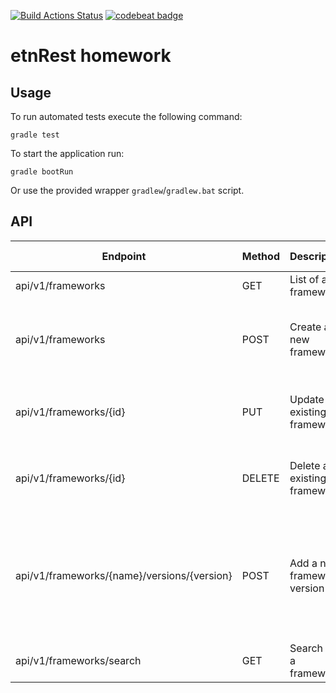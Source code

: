 [![Build Actions Status](https://github.com/JanSimek/etn-homework/actions/workflows/Build.yml/badge.svg)](https://github.com/JanSimek/etn-homework/actions) [![codebeat badge](https://codebeat.co/badges/b1050c0a-7806-4434-8b59-d2d7958358fe)](https://codebeat.co/projects/github-com-jansimek-etn-homework-master)

# etnRest homework

## Usage

To run automated tests execute the following command:

```gradle test```

To start the application run:

```gradle bootRun```

Or use the provided wrapper `gradlew`/`gradlew.bat` script.

## API

| Endpoint                                    | Method | Description                  | Response codes                                                                   |
|---------------------------------------------|--------|------------------------------|----------------------------------------------------------------------------------|
| api/v1/frameworks                           | GET    | List of all frameworks       | 200                                                                              |
| api/v1/frameworks                           | POST   | Create a new framework       | 201 (success)<br/>409 (framework already exists)                                 |
| api/v1/frameworks/{id}                      | PUT    | Update an existing framework | 204 (success)<br/>404 (ID does not exit)                                         |
| api/v1/frameworks/{id}                      | DELETE | Delete an existing framework | 204 (success)<br/>404 (ID does not exit)                                         |
| api/v1/frameworks/{name}/versions/{version} | POST   | Add a new framework version  | 201 (success)<br/>404 (framework does not exit)<br/>409 (version already exists) |
| api/v1/frameworks/search                    | GET    | Search for a framework       | 200 (success)                                                                    |